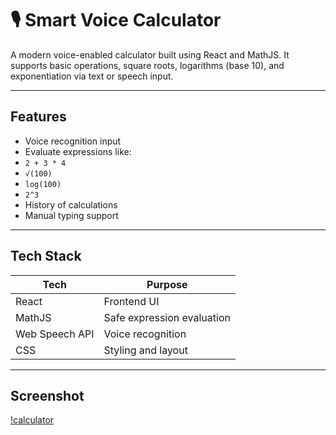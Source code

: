 # 🎙 Smart Voice Calculator

A modern voice-enabled calculator built using React and MathJS. It supports basic operations, square roots, logarithms (base 10), and exponentiation via text or speech input.

---

##  Features

-  Voice recognition input
-  Evaluate expressions like:
  - `2 + 3 * 4`
  - `√(100)`
  - `log(100)`
  - `2^3`
-  History of calculations
-  Manual typing support

---

##  Tech Stack

| Tech        | Purpose                  |
|-------------|---------------------------|
| React       | Frontend UI               |
| MathJS      | Safe expression evaluation|
| Web Speech API | Voice recognition       |
| CSS         | Styling and layout        |

---
## Screenshot
[!calculator](calculator.png)

